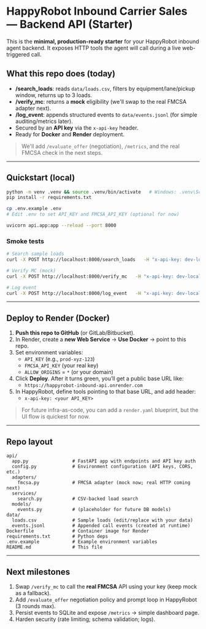 
# HappyRobot Inbound Carrier Sales — Backend API (Starter)

This is the **minimal, production-ready starter** for your HappyRobot inbound agent backend.
It exposes HTTP tools the agent will call during a live web-triggered call.

## What this repo does (today)
- **/search_loads**: reads `data/loads.csv`, filters by equipment/lane/pickup window, returns up to 3 loads.
- **/verify_mc**: returns a **mock** eligibility (we'll swap to the real FMCSA adapter next).
- **/log_event**: appends structured events to `data/events.jsonl` (for simple auditing/metrics later).
- Secured by an **API key** via the `x-api-key` header.
- Ready for **Docker** and **Render** deployment.

> We'll add `/evaluate_offer` (negotiation), `/metrics`, and the real FMCSA check in the next steps.

---

## Quickstart (local)

```bash
python -m venv .venv && source .venv/bin/activate   # Windows: .venv\Scripts\activate
pip install -r requirements.txt

cp .env.example .env
# Edit .env to set API_KEY and FMCSA_API_KEY (optional for now)

uvicorn api.app:app --reload --port 8000
```

### Smoke tests
```bash
# Search sample loads
curl -X POST http://localhost:8000/search_loads   -H "x-api-key: dev-local-xyz" -H "Content-Type: application/json"   -d '{"equipment_type":"Dry Van","origin":"Chicago, IL","destination":"Dallas, TX"}'

# Verify MC (mock)
curl -X POST http://localhost:8000/verify_mc   -H "x-api-key: dev-local-xyz" -H "Content-Type: application/json"   -d '{"mc_number":"123456"}'

# Log event
curl -X POST http://localhost:8000/log_event   -H "x-api-key: dev-local-xyz" -H "Content-Type: application/json"   -d '{"event":"test","note":"hello"}'
```

---

## Deploy to Render (Docker)

1. **Push this repo to GitHub** (or GitLab/Bitbucket).
2. In Render, create a **new Web Service** → **Use Docker** → point to this repo.
3. Set environment variables:
   - `API_KEY` (e.g., `prod-xyz-123`)
   - `FMCSA_API_KEY` (your real key)
   - `ALLOW_ORIGINS` = `*` (or your domain)
4. Click **Deploy**. After it turns green, you’ll get a public base URL like:
   - `https://happyrobot-inbound-api.onrender.com`
5. In HappyRobot, define tools pointing to that base URL, and add header:
   - `x-api-key: <your API_KEY>`

> For future infra-as-code, you can add a `render.yaml` blueprint, but the UI flow is quickest for now.

---

## Repo layout

```
api/
  app.py                # FastAPI app with endpoints and API key auth
  config.py             # Environment configuration (API keys, CORS, etc.)
  adapters/
    fmcsa.py            # FMCSA adapter (mock now; real HTTP coming next)
  services/
    search.py           # CSV-backed load search
  models/
    events.py           # (placeholder for future DB models)
data/
  loads.csv             # Sample loads (edit/replace with your data)
  events.jsonl          # Appended call events (created at runtime)
Dockerfile              # Container image for Render
requirements.txt        # Python deps
.env.example            # Example environment variables
README.md               # This file
```

---

## Next milestones

1. Swap `/verify_mc` to call the **real FMCSA** API using your key (keep mock as a fallback).
2. Add `/evaluate_offer` negotiation policy and prompt loop in HappyRobot (3 rounds max).
3. Persist events to SQLite and expose `/metrics` → simple dashboard page.
4. Harden security (rate limiting; schema validation; logs).
